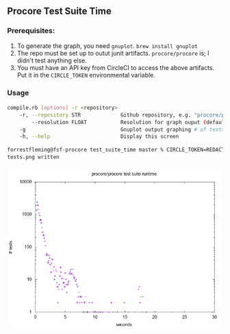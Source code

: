 Procore Test Suite Time
---

### Prerequisites:
1. To generate the graph, you need `gnuplot`.  `brew install gnuplot`
2. The repo must be set up to outut junit artifacts.  `procore/procore` is; I didn't test anything else.
3.  You must have an API key from CircleCI to access the above artifacts.  Put it in the `CIRCLE_TOKEN` environmental variable.

### Usage
```bash
compile.rb [options] -r <repository>
    -r, --repository STR             Github repository, e.g. "procore/procore"
        --resolution FLOAT           Resolution for graph ouput (default 1.0)
    -g                               Gnuplot output graphing # of tests against time to execute
    -h, --help                       Display this screen
```

```bash
forrestfleming@fsf-procore test_suite_time master % CIRCLE_TOKEN=REDACTED ./procore_png.sh
tests.png written
```
![Output](/screenshot.png?raw=true "Example output")
